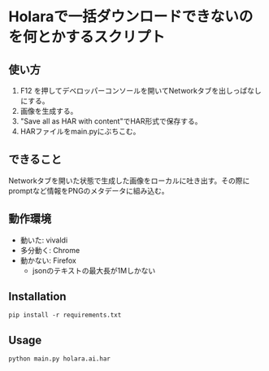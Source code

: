 # Holaraで一括ダウンロードできないのを何とかするスクリプト

## 使い方

1. F12 を押してデベロッパーコンソールを開いてNetworkタブを出しっぱなしにする。
2. 画像を生成する。
3. "Save all as HAR with content"でHAR形式で保存する。
4. HARファイルをmain.pyにぶちこむ。

## できること

Networkタブを開いた状態で生成した画像をローカルに吐き出す。その際にpromptなど情報をPNGのメタデータに組み込む。

## 動作環境

- 動いた: vivaldi
- 多分動く: Chrome
- 動かない: Firefox
  - jsonのテキストの最大長が1Mしかない

## Installation

```shell
pip install -r requirements.txt
```

## Usage

```shell
python main.py holara.ai.har
```
